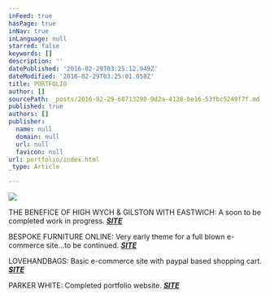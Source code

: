 ```yaml
---
inFeed: true
hasPage: true
inNav: true
inLanguage: null
starred: false
keywords: []
description: ''
datePublished: '2016-02-29T03:25:12.949Z'
dateModified: '2016-02-29T03:25:01.058Z'
title: PORTFOLIO
author: []
sourcePath: _posts/2016-02-29-68713290-9d2a-4128-be16-53fbc5249f7f.md
published: true
authors: []
publisher:
  name: null
  domain: null
  url: null
  favicon: null
url: portfolio/index.html
_type: Article

---
```

![](https://the-grid-user-content.s3-us-west-2.amazonaws.com/4dbeeaec-06cc-4c43-977b-f87856a589dc.jpg)

THE BENEFICE OF HIGH WYCH & GILSTON WITH EASTWICH: A soon to be completed work in progress. **_[SITE][0]_**

BESPOKE FURNITURE ONLINE: Very early theme for a full blown e-commerce site...to be continued. **_[SITE][1]_**

LOVEHANDBAGS: Basic e-commerce site with paypal based shopping cart. **_[SITE][2]_**

PARKER WHITE: Completed portfolio website. **_[SITE][3]_**

[0]: http://www.gordonsteel.co.uk/
[1]: http://www.bespokefurnitureonline.co.uk/
[2]: HTTP://WWW.LOVEHANDBAGS-UK.COM/
[3]: http://www.parkerwhite.co.uk/